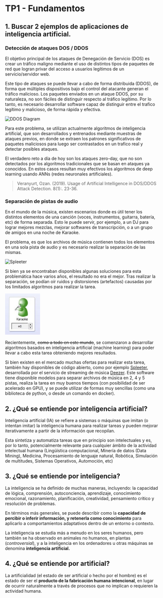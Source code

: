 
# TP1 - Fundamentos
## 1. Buscar 2 ejemplos de aplicaciones de inteligencia artificial.
### Detección de ataques DOS / DDOS 
El objetivo principal de los ataques de Denegación de Servicio (DOS) es crear un tráfico maligno mediante el uso de distintos tipos de paquetes de red que logran privar del acceso a usuarios legítimos de un servicio/servidor web. 

Este tipo de ataques se puede llevar a cabo de forma distribuida (DDOS), de forma que múltiples dispositivos bajo el control del atacante generan el tráfico malicioso.
Los paquetes enviados en un ataque DDOS, por su naturaleza, no son fáciles de distinguir respecto al tráfico legítimo. Por lo tanto, es necesario desarrollar software capaz de distinguir entre el trafico legítimo y malicioso, de forma rápida y efectiva.

![DDOS Diagram](https://blog.cloudflare.com/content/images/2022/04/unnamed1.png)

Para este problema, se utilizan actualmente algoritmos de inteligencia artificial, que son desarrollados y entrenados mediante muestras de ataques previos, en donde se extraen los patrones significativos de paquetes maliciosos para luego ser contrastados en un trafico real y detectar posibles ataques.

El verdadero reto a día de hoy son los ataques zero-day, que no son detectados por los algoritmos tradicionales que se basan en ataques ya conocidos. En estos casos resultan muy efectivos los algoritmos de deep learning usando ANNs (redes neuronales artificiales).

> Veranyurt, Ozan. (2019). Usage of Artificial Intelligence in DOS/DDOS Attack Detection. 8(1):. 23-36. 

### Separación de pistas de audio
En el mundo de la música, existen escenarios donde es útil tener los distintos elementos de una canción (voces, instrumentos, guitarra, batería, etc) de forma separada. Esto le puede servir, por ejemplo, a un DJ para lograr mejores mezclas, mejorar softwares de transcripción, o a un grupo de amigos en una noche de Karaoke.

El problema, es que los archivos de música contienen todos los elementos en una sola pista de audio y es necesario realizar la separación de las mismas.

![Spleeter](https://miro.medium.com/max/700/1*j1WakLQXuQkJCXlRk0xt5g.jpeg)

Si bien ya se encontraban disponibles algunas soluciones para esta problemática hace varios años, el resultado no era el mejor. Tras realizar la separación, se podían oír ruidos y distorsiones (artefactos) causadas por los limitados algoritmos para realizar la tarea.

![Realtek Karaoke](./images/realtekKaraoke.png)

Recientemente, ~~como a todo en este mundo~~, se comenzaron a desarrollar algoritmos basados en inteligencia artificial (machine learning) para poder llevar a cabo esta tarea obteniendo mejores resultados.

Si bien existen en el mercado muchas ofertas para realizar esta tarea, también hay disponibles de código abierto, como por ejemplo [Spleeter](https://github.com/deezer/spleeter), desarrollada por el servicio de streaming de música [Deezer](https://www.deezer.com/). Este software tiene disponible modelos para separar archivos de música en 2, 4 y 5 pistas, realiza la tarea en muy buenos tiempos (con posibilidad de ser acelerado en GPU), y se puede utilizar de formas muy sencillas (como una biblioteca de python, o desde un comando en docker).

## 2. ¿Qué se entiende por inteligencia artificial?
Inteligencia artificial (IA) se refiere a sistemas o máquinas que imitan (o intentan imitar) la inteligencia humana para realizar tareas y pueden mejorar iterativamente a partir de la información que recopilan.

Esta sintetiza y automatiza tareas que en principio son intelectuales y es, por lo tanto, potencialmente relevante para cualquier ámbito de la actividad intelectual humana (Lingüística computacional, Minería de datos (Data Mining), Medicina, Procesamiento de lenguaje natural, Robótica, Simulación de multitudes, Sistemas Operativos, Automoción, etc)

## 3. ¿Qué se entiende por inteligencia?
La inteligencia se ha definido de muchas maneras, incluyendo: la capacidad de lógica, comprensión, autoconciencia, aprendizaje, conocimiento emocional, razonamiento, planificación, creatividad, pensamiento crítico y resolución de problemas. 

En términos más generales, se puede describir como la **capacidad de percibir o inferir información, y retenerla como conocimiento** para aplicarlo a comportamientos adaptativos dentro de un entorno o contexto.

La inteligencia se estudia más a menudo en los seres humanos, pero también se ha observado en animales no humanos, en plantas (_controversial_), y a la inteligencia en los ordenadores u otras máquinas se denomina **inteligencia artificial.**

## 4. ¿Qué se entiende por artificial?
La artificialidad (el estado de ser artificial o hecho por el hombre) es el estado de ser el **producto de la fabricación humana intencional**, en lugar de ocurrir naturalmente a través de procesos que no implican o requieren la actividad humana.